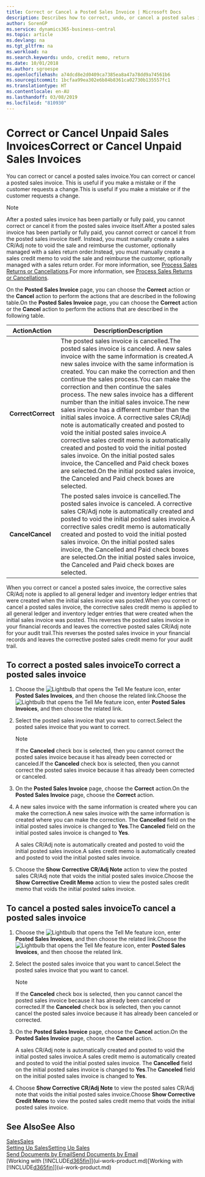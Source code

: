 ```yaml
---
title: Correct or Cancel a Posted Sales Invoice | Microsoft Docs
description: Describes how to correct, undo, or cancel a posted sales invoice and apply a sales CR/Adj Note.
author: SorenGP
ms.service: dynamics365-business-central
ms.topic: article
ms.devlang: na
ms.tgt_pltfrm: na
ms.workload: na
ms.search.keywords: undo, credit memo, return
ms.date: 10/01/2018
ms.author: sgroespe
ms.openlocfilehash: a74dcd8e2d0409ca7385ea8a47a78dd9a74561b6
ms.sourcegitcommit: 1bcfaa99ea302e6b84b8361ca02730b135557fc1
ms.translationtype: HT
ms.contentlocale: en-AU
ms.lasthandoff: 03/08/2019
ms.locfileid: "810930"
---
```

# <a name="correct-or-cancel-unpaid-sales-invoices"></a><span data-ttu-id="fa579-103">Correct or Cancel Unpaid Sales Invoices</span><span class="sxs-lookup"><span data-stu-id="fa579-103">Correct or Cancel Unpaid Sales Invoices</span></span>
<span data-ttu-id="fa579-104">You can correct or cancel a posted sales invoice.</span><span class="sxs-lookup"><span data-stu-id="fa579-104">You can correct or cancel a posted sales invoice.</span></span> <span data-ttu-id="fa579-105">This is useful if you make a mistake or if the customer requests a change.</span><span class="sxs-lookup"><span data-stu-id="fa579-105">This is useful if you make a mistake or if the customer requests a change.</span></span>

> [!NOTE]  
>   <span data-ttu-id="fa579-106">After a posted sales invoice has been partially or fully paid, you cannot correct or cancel it from the posted sales invoice itself.</span><span class="sxs-lookup"><span data-stu-id="fa579-106">After a posted sales invoice has been partially or fully paid, you cannot correct or cancel it from the posted sales invoice itself.</span></span> <span data-ttu-id="fa579-107">Instead, you must manually create a sales CR/Adj note to void the sale and reimburse the customer, optionally managed with a sales return order.</span><span class="sxs-lookup"><span data-stu-id="fa579-107">Instead, you must manually create a sales credit memo to void the sale and reimburse the customer, optionally managed with a sales return order.</span></span> <span data-ttu-id="fa579-108">For more information, see [Process Sales Returns or Cancellations](sales-how-process-sales-returns-cancellations.md).</span><span class="sxs-lookup"><span data-stu-id="fa579-108">For more information, see [Process Sales Returns or Cancellations](sales-how-process-sales-returns-cancellations.md).</span></span>

<span data-ttu-id="fa579-109">On the **Posted Sales Invoice** page, you can choose the **Correct** action or the **Cancel** action to perform the actions that are described in the following table.</span><span class="sxs-lookup"><span data-stu-id="fa579-109">On the **Posted Sales Invoice** page, you can choose the **Correct** action or the **Cancel** action to perform the actions that are described in the following table.</span></span>

| <span data-ttu-id="fa579-110">Action</span><span class="sxs-lookup"><span data-stu-id="fa579-110">Action</span></span> | <span data-ttu-id="fa579-111">Description</span><span class="sxs-lookup"><span data-stu-id="fa579-111">Description</span></span> |
| --- | --- |
| <span data-ttu-id="fa579-112">**Correct**</span><span class="sxs-lookup"><span data-stu-id="fa579-112">**Correct**</span></span> |<span data-ttu-id="fa579-113">The posted sales invoice is cancelled.</span><span class="sxs-lookup"><span data-stu-id="fa579-113">The posted sales invoice is canceled.</span></span> <span data-ttu-id="fa579-114">A new sales invoice with the same information is created.</span><span class="sxs-lookup"><span data-stu-id="fa579-114">A new sales invoice with the same information is created.</span></span> <span data-ttu-id="fa579-115">You can make the correction and then continue the sales process.</span><span class="sxs-lookup"><span data-stu-id="fa579-115">You can make the correction and then continue the sales process.</span></span> <span data-ttu-id="fa579-116">The new sales invoice has a different number than the initial sales invoice.</span><span class="sxs-lookup"><span data-stu-id="fa579-116">The new sales invoice has a different number than the initial sales invoice.</span></span> <span data-ttu-id="fa579-117">A corrective sales CR/Adj note is automatically created and posted to void the initial posted sales invoice.</span><span class="sxs-lookup"><span data-stu-id="fa579-117">A corrective sales credit memo is automatically created and posted to void the initial posted sales invoice.</span></span> <span data-ttu-id="fa579-118">On the initial posted sales invoice, the Cancelled and Paid check boxes are selected.</span><span class="sxs-lookup"><span data-stu-id="fa579-118">On the initial posted sales invoice, the Canceled and Paid check boxes are selected.</span></span> |
| <span data-ttu-id="fa579-119">**Cancel**</span><span class="sxs-lookup"><span data-stu-id="fa579-119">**Cancel**</span></span> |<span data-ttu-id="fa579-120">The posted sales invoice is cancelled.</span><span class="sxs-lookup"><span data-stu-id="fa579-120">The posted sales invoice is canceled.</span></span> <span data-ttu-id="fa579-121">A corrective sales CR/Adj note is automatically created and posted to void the initial posted sales invoice.</span><span class="sxs-lookup"><span data-stu-id="fa579-121">A corrective sales credit memo is automatically created and posted to void the initial posted sales invoice.</span></span> <span data-ttu-id="fa579-122">On the initial posted sales invoice, the Cancelled and Paid check boxes are selected.</span><span class="sxs-lookup"><span data-stu-id="fa579-122">On the initial posted sales invoice, the Canceled and Paid check boxes are selected.</span></span> |

<span data-ttu-id="fa579-123">When you correct or cancel a posted sales invoice, the corrective sales CR/Adj note is applied to all general ledger and inventory ledger entries that were created when the initial sales invoice was posted.</span><span class="sxs-lookup"><span data-stu-id="fa579-123">When you correct or cancel a posted sales invoice, the corrective sales credit memo is applied to all general ledger and inventory ledger entries that were created when the initial sales invoice was posted.</span></span> <span data-ttu-id="fa579-124">This reverses the posted sales invoice in your financial records and leaves the corrective posted sales CR/Adj note for your audit trail.</span><span class="sxs-lookup"><span data-stu-id="fa579-124">This reverses the posted sales invoice in your financial records and leaves the corrective posted sales credit memo for your audit trail.</span></span>

## <a name="to-correct-a-posted-sales-invoice"></a><span data-ttu-id="fa579-125">To correct a posted sales invoice</span><span class="sxs-lookup"><span data-stu-id="fa579-125">To correct a posted sales invoice</span></span>
1. <span data-ttu-id="fa579-126">Choose the ![Lightbulb that opens the Tell Me feature](media/ui-search/search_small.png "Tell me what you want to do") icon, enter **Posted Sales Invoices**, and then choose the related link.</span><span class="sxs-lookup"><span data-stu-id="fa579-126">Choose the ![Lightbulb that opens the Tell Me feature](media/ui-search/search_small.png "Tell me what you want to do") icon, enter **Posted Sales Invoices**, and then choose the related link.</span></span>  
2. <span data-ttu-id="fa579-127">Select the posted sales invoice that you want to correct.</span><span class="sxs-lookup"><span data-stu-id="fa579-127">Select the posted sales invoice that you want to correct.</span></span>

    > [!NOTE]  
    >   <span data-ttu-id="fa579-128">If the **Canceled** check box is selected, then you cannot correct the posted sales invoice because it has already been corrected or canceled.</span><span class="sxs-lookup"><span data-stu-id="fa579-128">If the **Canceled** check box is selected, then you cannot correct the posted sales invoice because it has already been corrected or canceled.</span></span>
3. <span data-ttu-id="fa579-129">On the **Posted Sales Invoice** page, choose the **Correct** action.</span><span class="sxs-lookup"><span data-stu-id="fa579-129">On the **Posted Sales Invoice** page, choose the **Correct** action.</span></span>  
4. <span data-ttu-id="fa579-130">A new sales invoice with the same information is created where you can make the correction.</span><span class="sxs-lookup"><span data-stu-id="fa579-130">A new sales invoice with the same information is created where you can make the correction.</span></span> <span data-ttu-id="fa579-131">The **Cancelled** field on the initial posted sales invoice is changed to **Yes**.</span><span class="sxs-lookup"><span data-stu-id="fa579-131">The **Canceled** field on the initial posted sales invoice is changed to **Yes**.</span></span>

    <span data-ttu-id="fa579-132">A sales CR/Adj note is automatically created and posted to void the initial posted sales invoice.</span><span class="sxs-lookup"><span data-stu-id="fa579-132">A sales credit memo is automatically created and posted to void the initial posted sales invoice.</span></span>
5. <span data-ttu-id="fa579-133">Choose the **Show Corrective CR/Adj Note** action to view the posted sales CR/Adj note that voids the initial posted sales invoice.</span><span class="sxs-lookup"><span data-stu-id="fa579-133">Choose the **Show Corrective Credit Memo** action to view the posted sales credit memo that voids the initial posted sales invoice.</span></span>

## <a name="to-cancel-a-posted-sales-invoice"></a><span data-ttu-id="fa579-134">To cancel a posted sales invoice</span><span class="sxs-lookup"><span data-stu-id="fa579-134">To cancel a posted sales invoice</span></span>
1. <span data-ttu-id="fa579-135">Choose the ![Lightbulb that opens the Tell Me feature](media/ui-search/search_small.png "Tell me what you want to do") icon, enter **Posted Sales Invoices**, and then choose the related link.</span><span class="sxs-lookup"><span data-stu-id="fa579-135">Choose the ![Lightbulb that opens the Tell Me feature](media/ui-search/search_small.png "Tell me what you want to do") icon, enter **Posted Sales Invoices**, and then choose the related link.</span></span>  
2. <span data-ttu-id="fa579-136">Select the posted sales invoice that you want to cancel.</span><span class="sxs-lookup"><span data-stu-id="fa579-136">Select the posted sales invoice that you want to cancel.</span></span>

    > [!NOTE]  
    >   <span data-ttu-id="fa579-137">If the **Canceled** check box is selected, then you cannot cancel the posted sales invoice because it has already been canceled or corrected.</span><span class="sxs-lookup"><span data-stu-id="fa579-137">If the **Canceled** check box is selected, then you cannot cancel the posted sales invoice because it has already been canceled or corrected.</span></span>
3. <span data-ttu-id="fa579-138">On the **Posted Sales Invoice** page, choose the **Cancel** action.</span><span class="sxs-lookup"><span data-stu-id="fa579-138">On the **Posted Sales Invoice** page, choose the **Cancel** action.</span></span>

    <span data-ttu-id="fa579-139">A sales CR/Adj note is automatically created and posted to void the initial posted sales invoice.</span><span class="sxs-lookup"><span data-stu-id="fa579-139">A sales credit memo is automatically created and posted to void the initial posted sales invoice.</span></span> <span data-ttu-id="fa579-140">The **Cancelled** field on the initial posted sales invoice is changed to **Yes**.</span><span class="sxs-lookup"><span data-stu-id="fa579-140">The **Canceled** field on the initial posted sales invoice is changed to **Yes**.</span></span>
4. <span data-ttu-id="fa579-141">Choose **Show Corrective CR/Adj Note** to view the posted sales CR/Adj note that voids the initial posted sales invoice.</span><span class="sxs-lookup"><span data-stu-id="fa579-141">Choose **Show Corrective Credit Memo** to view the posted sales credit memo that voids the initial posted sales invoice.</span></span>

## <a name="see-also"></a><span data-ttu-id="fa579-142">See Also</span><span class="sxs-lookup"><span data-stu-id="fa579-142">See Also</span></span>
[<span data-ttu-id="fa579-143">Sales</span><span class="sxs-lookup"><span data-stu-id="fa579-143">Sales</span></span>](sales-manage-sales.md)  
[<span data-ttu-id="fa579-144">Setting Up Sales</span><span class="sxs-lookup"><span data-stu-id="fa579-144">Setting Up Sales</span></span>](sales-setup-sales.md)  
[<span data-ttu-id="fa579-145">Send Documents by Email</span><span class="sxs-lookup"><span data-stu-id="fa579-145">Send Documents by Email</span></span>](ui-how-send-documents-email.md)  
<span data-ttu-id="fa579-146">[Working with [!INCLUDE[d365fin](includes/d365fin_md.md)]](ui-work-product.md)</span><span class="sxs-lookup"><span data-stu-id="fa579-146">[Working with [!INCLUDE[d365fin](includes/d365fin_md.md)]](ui-work-product.md)</span></span>
